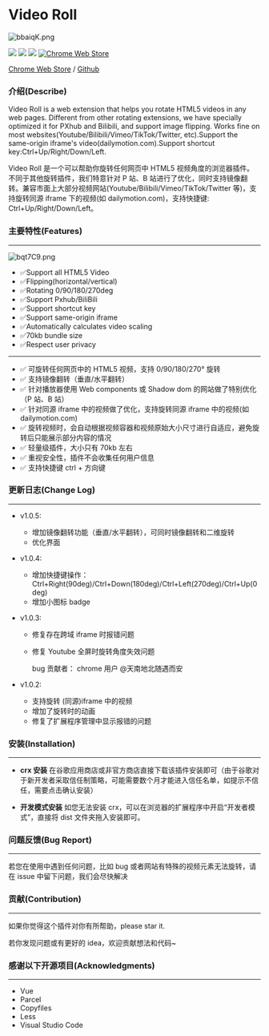 <!--
 * @description: video roll
 * @Author: Gouxinyu
 * @Date: 2022-01-13 22:43:33
-->

# Video Roll

![bbaiqK.png](https://s1.ax1x.com/2022/03/13/bbaiqK.png)

![](https://img.shields.io/github/stars/gxy5202/VideoRoll) ![](https://img.shields.io/github/package-json/v/gxy5202/VideoRoll) ![](https://img.shields.io/github/package-json/license/gxy5202/VideoRoll) [![Chrome Web Store](https://badgen.net/chrome-web-store/users/cokngoholafkeghnhhdlmiadlojpindm?icon=chrome&color=0f9d58)](https://chrome.google.com/webstore/detail/cokngoholafkeghnhhdlmiadlojpindm?hl=en)

[Chrome Web Store](https://chrome.google.com/webstore/detail/video-roll/cokngoholafkeghnhhdlmiadlojpindm?hl=zh-CN&authuser=0 "Chrome Web Store") / [Github](https://github.com/gxy5202/ "Github")

### 介绍(Describe)

Video Roll is a web extension that helps you rotate HTML5 videos in any web pages. Different from other rotating extensions, we have specially optimized it for PXhub and Bilibili, and support image flipping. Works fine on most websites(Youtube/Bilibili/Vimeo/TikTok/Twitter, etc).Support the same-origin iframe's video(dailymotion.com).Support shortcut key:Ctrl+Up/Right/Down/Left.

Video Roll 是一个可以帮助你旋转任何网页中 HTML5 视频角度的浏览器插件。不同于其他旋转插件，我们特意针对 P 站、B 站进行了优化，同时支持镜像翻转。兼容市面上大部分视频网站(Youtube/Bilibili/Vimeo/TikTok/Twitter 等)，支持旋转同源 iframe 下的视频(如 dailymotion.com)，支持快捷键: Ctrl+Up/Right/Down/Left。

### 主要特性(Features)

---
![bqt7C9.png](https://s3.bmp.ovh/imgs/2022/06/28/58f3517b43b94c5e.png)

-   ✅Support all HTML5 Video
-   ✅Flipping(horizontal/vertical)
-   ✅Rotating 0/90/180/270deg
-   ✅Support Pxhub/BiliBili
-   ✅Support shortcut key
-   ✅Support same-origin iframe
-   ✅Automatically calculates video scaling
-   ✅70kb bundle size
-   ✅Respect user privacy


***

-   ✅ 可旋转任何网页中的 HTML5 视频，支持 0/90/180/270° 旋转
-   ✅ 支持镜像翻转（垂直/水平翻转）
-   ✅ 针对播放器使用 Web components 或 Shadow dom 的网站做了特别优化（P 站、B 站）
-   ✅ 针对同源 iframe 中的视频做了优化，支持旋转同源 iframe 中的视频(如 dailymotion.com)
-   ✅ 旋转视频时，会自动根据视频容器和视频原始大小尺寸进行自适应，避免旋转后只能展示部分内容的情况
-   ✅ 轻量级插件，大小只有 70kb 左右
-   ✅ 重视安全性，插件不会收集任何用户信息
-   ✅ 支持快捷键 ctrl + 方向键

### 更新日志(Change Log)

---

-   v1.0.5:

    -   增加镜像翻转功能（垂直/水平翻转），可同时镜像翻转和二维旋转
    -   优化界面

-   v1.0.4:

    -   增加快捷键操作：Ctrl+Right(90deg)/Ctrl+Down(180deg)/Ctrl+Left(270deg)/Ctrl+Up(0deg)
    -   增加小图标 badge

-   v1.0.3:

    -   修复存在跨域 iframe 时报错问题
    -   修复 Youtube 全屏时旋转角度失效问题

        bug 贡献者：
        chrome 用户 @天南地北随遇而安

-   v1.0.2:
    -   支持旋转 (同源)iframe 中的视频
    -   增加了旋转时的动画
    -   修复了扩展程序管理中显示报错的问题

### 安装(Installation)

---

-   **crx 安装**
    在谷歌应用商店或非官方商店直接下载该插件安装即可（由于谷歌对于新开发者采取信任制策略，可能需要数个月才能进入信任名单，如提示不信任，需要点击确认安装）

-   **开发模式安装**
    如您无法安装 crx，可以在浏览器的扩展程序中开启“开发者模式”，直接将 dist 文件夹拖入安装即可。

### 问题反馈(Bug Report)

---

若您在使用中遇到任何问题，比如 bug 或者网站有特殊的视频元素无法旋转，请在 issue 中留下问题，我们会尽快解决

### 贡献(Contribution)

---

如果你觉得这个插件对你有所帮助，please star it.

若你发现问题或有更好的 idea，欢迎贡献想法和代码~


### 感谢以下开源项目(Acknowledgments)

---

- Vue
- Parcel
- Copyfiles
- Less
- Visual Studio Code
